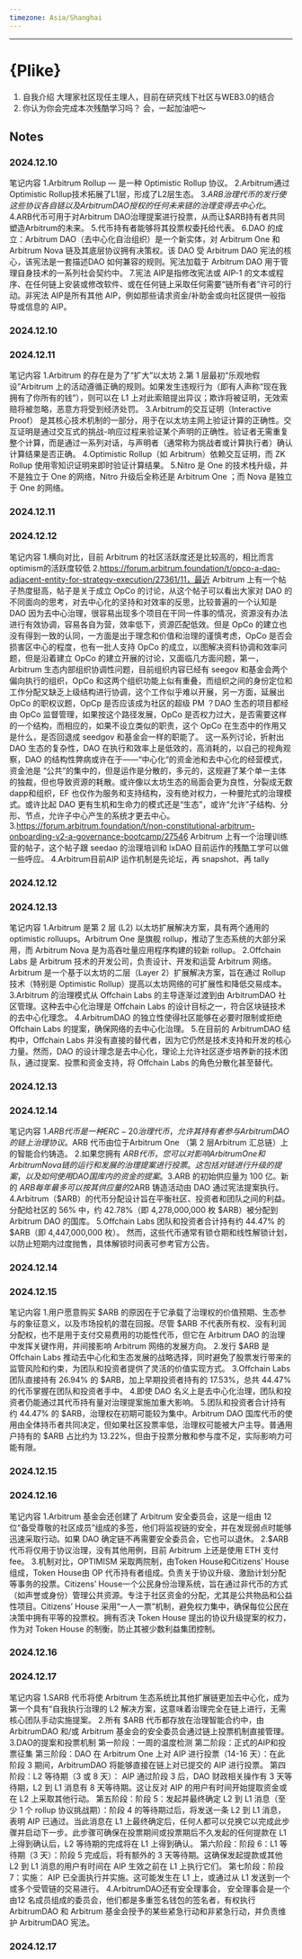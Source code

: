 ```yaml
---
timezone: Asia/Shanghai
---
```



---

# {Plike}

1. 自我介绍
大理家社区现任主理人，目前在研究线下社区与WEB3.0的结合
2. 你认为你会完成本次残酷学习吗？
会，一起加油吧～

## Notes

<!-- Content_START -->

### 2024.12.10

笔记内容
1.Arbitrum Rollup — 是一种 Optimistic Rollup 协议。 
2.Arbitrum通过Optimistic Rollup技术拓展了L1层，形成了L2层生态。 
3.$ARB治理代币的发行使这些协议各自链以及Arbitrum DAO授权的任何未来链的治理变得去中心化。 
4.$ARB代币可用于对Arbitrum DAO治理提案进行投票，从而让$ARB持有者共同塑造Arbitrum的未来。 
5.代币持有者能够将其投票权委托给代表。 
6.DAO 的成立：Arbitrum DAO（去中心化自治组织）是一个新实体，对 Arbitrum One 和 Arbitrum Nova 链及其底层协议拥有决策权。该 DAO 受 Arbitrum DAO 宪法的核心，该宪法是一套描述DAO 如何兼容的规则。宪法加载于 Arbitrum DAO 用于管理自身技术的一系列社会契约中。
7.宪法 AIP是指修改宪法或 AIP-1 的文本或程序、在任何链上安装或修改软件、或在任何链上采取任何需要“链所有者”许可的行动。非宪法 AIP是所有其他 AIP，例如那些请求资金/补助金或向社区提供一般指导或信息的 AIP。

### 2024.12.10

### 2024.12.11
笔记内容
1.Arbitrum 的存在是为了“扩大”以太坊
2.第 1 层最初“乐观地假设”Arbitrum 上的活动遵循正确的规则。如果发生违规行为（即有人声称“现在我拥有了你所有的钱”），则可以在 L1 上对此索赔提出异议；欺诈将被证明，无效索赔将被忽略，恶意方将受到经济处罚。
3.Arbitrum的交互证明（Interactive Proof） 是其核心技术机制的一部分，用于在以太坊主网上验证计算的正确性。交互证明是通过交互式的挑战-响应过程来验证某个声明的正确性。验证者无需重复整个计算，而是通过一系列对话，与声明者（通常称为挑战者或计算执行者）确认计算结果是否正确。
4.Optimistic Rollup（如 Arbitrum）依赖交互证明，而 ZK Rollup 使用零知识证明来即时验证计算结果。
5.Nitro 是 One 的技术栈升级，并不是独立于 One 的网络，Nitro 升级后全称还是 Arbitrum One ；而 Nova 是独立于 One 的网络。 
### 2024.12.11

### 2024.12.12
笔记内容
1.横向对比，目前 Arbitrum 的社区活跃度还是比较高的，相比而言optimism的活跃度较低
2.https://forum.arbitrum.foundation/t/opco-a-dao-adjacent-entity-for-strategy-execution/27361/11，最近 Arbitrum 上有一个帖子热度挺高，帖子是关于成立 OpCo 的讨论，从这个帖子可以看出大家对 DAO 的不同面向的思考，对去中心化的坚持和对效率的反思，比较普遍的一个认知是 DAO 因为去中心治理，很容易出现多个项目在干同一件事的情况，资源没有办法进行有效协调，容易各自为营，效率低下，资源匹配低效。但是 OpCo 的建立也没有得到一致的认同，一方面是出于理念和价值和治理的谨慎考虑，OpCo 是否会损害区中心的程度，也有一批人支持 OpCo 的成立，以图解决资料协调和效率问题，但是沿着建立 OpCo 的建立开展的讨论，又面临几方面问题，第一，Arbitrum 生态内部组织协调性问题，目前组织内容已经有 seegov 和基金会两个偏向执行的组织，OpCo 和这两个组织功能上似有重叠，而组织之间的身份定位和工作分配又缺乏上级结构进行协调，这个工作似乎难以开展，另一方面，延展出 OpCo 的职权议题，OpCp 是否应该成为社区的超级 PM ？DAO 生态的项目都经由 OpCo 监督管理，如果按这个路径发展，OpCo 是否权力过大，是否需要这样的一个结构，而相应的，如果不设立类似的职责，这个 OpCo 在生态中的作用又是什么，是否回退成 seedgov 和基金会一样的职能了。
这一系列讨论，折射出 DAO 生态的复杂性，DAO 在执行和效率上是低效的，高消耗的，以自己的视角观察，DAO 的结构性弊病或许在于——“中心化“的资金池和去中心化的经营模式，资金池是
“公共”的集中的，但是运作是分散的，多元的，这规避了某个单一主体的独裁，但也导致资源的耗散。或许像以太坊生态的局面会更为良性，分裂成无数dapp和组织，EF 也仅作为服务和支持结构，没有绝对权力，一种曼陀式的治理模式。或许比起 DAO 更有生机和生命力的模式还是“生态”，或许“允许”子结构、分形、节点，允许子中心产生的系统才更去中心。
3.https://forum.arbitrum.foundation/t/non-constitutional-arbitrum-onboarding-v2-a-governance-bootcamp/27546 Arbitrum 上有一个治理训练营的帖子，这个帖子跟 seedao 的治理培训和 lxDAO 目前运作的残酷工学可以做一些呼应。
4.Arbitrum目前AIP 运作机制是先论坛，再 snapshot、再 tally
### 2024.12.12

### 2024.12.13
笔记内容
1.Arbitrum 是第 2 层 (L2) 以太坊扩展解决方案，具有两个通用的 optimistic rolluups。Arbitrum One 是旗舰 rollup，推动了生态系统的大部分采用，而 Arbitrum Nova 是为高吞吐量应用程序构建的较新 rollup。
2.Offchain Labs 是 Arbitrum 技术的开发公司，负责设计、开发和运营 Arbitrum 网络。Arbitrum 是一个基于以太坊的二层（Layer 2）扩展解决方案，旨在通过 Rollup 技术（特别是 Optimistic Rollup）提高以太坊网络的可扩展性和降低交易成本。
3.Arbitrum 的治理模式从 Offchain Labs 的主导逐渐过渡到由 ArbitrumDAO 社区管理。这种去中心化治理是 Offchain Labs 的设计目标之一，符合区块链技术的去中心化理念。
4.ArbitrumDAO 的独立性使得社区能够在必要时限制或拒绝 Offchain Labs 的提案，确保网络的去中心化治理。
5.在目前的 ArbitrumDAO 结构中，Offchain Labs 并没有直接的替代者，因为它仍然是技术支持和开发的核心力量。然而，DAO 的设计理念是去中心化，理论上允许社区逐步培养新的技术团队，通过提案、投票和资金支持，将 Offchain Labs 的角色分散化甚至替代。
### 2024.12.13

### 2024.12.14
笔记内容
1.$ARB 代币是一种 ERC-20治理代币，允许其持有者参与Arbitrum DAO 的链上治理协议。$ARB 代币由位于Arbitrum One （第 2 层Arbitrum 汇总链）上的智能合约铸造。
2.如果您拥有 $ARB 代币，您可以对影响 Arbitrum One 和 Arbitrum Nova 链的运行和发展的治理提案进行投票。这包括对链进行升级的提案，以及如何使用DAO 国库内的资金的提案。
3.$ARB 的初始供应量为 100 亿。新的 $ARB 每年最多可以按其供应量的 2% 的速度铸造，第一批铸造将于 2024 年 3 月 15 日生效。$ARB 铸造活动由 DAO 通过宪法提案执行。
4.Arbitrum（$ARB）的代币分配设计旨在平衡社区、投资者和团队之间的利益。分配给社区的 56% 中，约 42.78%（即 4,278,000,000 枚 $ARB）被分配到 Arbitrum DAO 的国库。
5.Offchain Labs 团队和投资者合计持有约 44.47% 的 $ARB（即 4,447,000,000 枚）。 然而，这些代币通常有锁仓期和线性解锁计划，以防止短期内过度抛售，具体解锁时间表可参考官方公告。
### 2024.12.14
### 2024.12.15
笔记内容
1.用户愿意购买 $ARB 的原因在于它承载了治理权的价值预期、生态参与的象征意义，以及市场投机的潜在回报。尽管 $ARB 不代表所有权、没有利润分配权，也不是用于支付交易费用的功能性代币，但它在 Arbitrum DAO 的治理中发挥关键作用，并间接影响 Arbitrum 网络的发展方向。
2.发行 $ARB 是 Offchain Labs 推动去中心化和生态发展的战略选择，同时避免了股票发行带来的监管风险和约束，为团队和投资者提供了灵活的价值实现方式。
3.Offchain Labs 团队直接持有 26.94% 的 $ARB，加上早期投资者持有的 17.53%，总共 44.47% 的代币掌握在团队和投资者手中。
4.即使 DAO 名义上是去中心化治理，团队和投资者仍能通过其代币持有量对治理提案施加重大影响。
5.团队和投资者合计持有约 44.47% 的 $ARB，治理权在初期可能较为集中。Arbitrum DAO 国库代币的使用由全体持币者共同决定，但如果社区投票率低，治理权可能被大户主导。普通用户持有的 $ARB 占比约为 13.22%，但由于投票分散和参与度不足，实际影响力可能有限。
### 2024.12.15
### 2024.12.16
笔记内容
1.Arbitrum 基金会还创建了 Arbitrum 安全委员会，这是一组由 12 位“备受尊敬的社区成员”组成的多签，他们将监视链的安全，并在发现弱点时能够迅速采取行动。如果 DAO 确定链不再需要安全委员会，它也可以退休。
2.$ARB 代币将仅用于协议治理，没有其他用例，目前 Arbitrum 上还是使用 ETH 支付 fee。
3.机制对比，OPTIMISM 采取两院制，由Token House和Citizens’ House组成，Token House由 OP 代币持有者组成。负责关于协议升级、激励计划分配等事务的投票。Citizens’ House一个公民身份治理系统，旨在通过非代币的方式（如声誉或身份）管理公共资源。专注于社区资金的分配，尤其是公共物品和公益性项目。Citizens’ House 采用“一人一票”机制，避免权力集中，确保每位公民在决策中拥有平等的投票权。拥有否决 Token House 提出的协议升级提案的权力，作为对 Token House 的制衡，防止其被少数利益集团控制。
### 2024.12.16
### 2024.12.17
笔记内容
1.SARB 代币将使 Arbitrum 生态系统比其他扩展链更加去中心化，成为第一个具有“自我执行治理的 L2 解决方案，这意味着治理完全在链上进行，无需核心团队手动实施提案。
2.所有 $ARB 代币都存放在治理智能合约中，由 ArbitrumDAO 和/或 Arbitrum 基金会的安全委员会通过链上投票机制直接管理。
3.DAO的提案和投票机制
第一阶段：一周的温度检测
第二阶段：正式的AIP和投票征集
第三阶段：DAO 在 Arbitrum One 上对 AIP 进行投票（14-16 天）：在此阶段 3 期间，ArbitrumDAO 将能够直接在链上对已提交的 AIP 进行投票。
第四阶段：L2 等待期（3 或 8 天）： AIP 通过阶段 3 后，DAO 财政相关操作有 3 天等待期，L2 到 L1 消息有 8 天等待期。这让反对 AIP 的用户有时间开始提取资金或在 L2 上采取其他行动。
第五阶段：阶段 5：发起并最终确定 L2 到 L1 消息（至少 1 个 rollup 协议挑战期）：阶段 4 的等待期过后，将发送一条 L2 到 L1 消息，表明 AIP 已通过。当此消息在 L1 上最终确定后，任何人都可以兑换它以完成此步骤并启动下一步。此步骤可确保在投票期间或投票期后不久发起的任何提款在 L1 上得到确认后，L2 等待期的完成将在 L1 上得到确认。
第六阶段：阶段 6：L1 等待期（3 天）：阶段 5 完成后，将有额外的 3 天等待期。这确保发起提款或其他 L2 到 L1 消息的用户有时间在 AIP 生效之前在 L1 上执行它们。
第七阶段：阶段 7：实施： AIP 已全面执行并实施。这可能发生在 L1 上，或通过从 L1 发送到一个或多个受管链的交易进行。
4.ArbitrumDAO还有安全理事会，
安全理事会是一个由12 名成员组成的委员会，他们都是多重签名钱包的签名者，有权执行 ArbitrumDAO 和 Arbitrum 基金会授予的某些紧急行动和非紧急行动，并负责维护 ArbitrumDAO 宪法。
### 2024.12.17
<!-- Content_END -->
